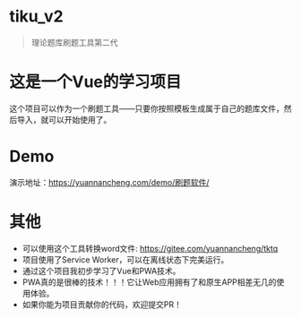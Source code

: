# tiku_v2

> 理论题库刷题工具第二代

# 这是一个Vue的学习项目

这个项目可以作为一个刷题工具——只要你按照模板生成属于自己的题库文件，然后导入，就可以开始使用了。

# Demo

演示地址：<https://yuannancheng.com/demo/刷题软件/>

# 其他

- 可以使用这个工具转换word文件: https://gitee.com/yuannancheng/tktq
- 项目使用了Service Worker，可以在离线状态下完美运行。
- 通过这个项目我初步学习了Vue和PWA技术。
- PWA真的是很棒的技术！！！它让Web应用拥有了和原生APP相差无几的使用体验。
- 如果你能为项目贡献你的代码，欢迎提交PR！
